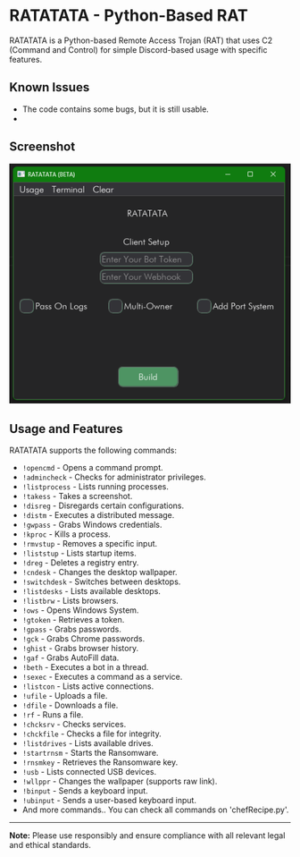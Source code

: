 # RATATATA - Python-Based RAT

RATATATA is a Python-based Remote Access Trojan (RAT) that uses C2 (Command and Control) for simple Discord-based usage with specific features.

## Known Issues

- The code contains some bugs, but it is still usable.
- 
## Screenshot

![RATATATA Screenshot](https://github.com/denizZz009/RATATATA---Python-Based-RAT/blob/main/Screenshot%202024-11-23%20162209.png)

## Usage and Features

RATATATA supports the following commands:

- `!opencmd` - Opens a command prompt.
- `!admincheck` - Checks for administrator privileges.
- `!listprocess` - Lists running processes.
- `!takess` - Takes a screenshot.
- `!disreg` - Disregards certain configurations.
- `!distm` - Executes a distributed message.
- `!gwpass` - Grabs Windows credentials.
- `!kproc` - Kills a process.
- `!rmvstup` - Removes a specific input.
- `!liststup` - Lists startup items.
- `!dreg` - Deletes a registry entry.
- `!cndesk` - Changes the desktop wallpaper.
- `!switchdesk` - Switches between desktops.
- `!listdesks` - Lists available desktops.
- `!listbrw` - Lists browsers.
- `!ows` - Opens Windows System.
- `!gtoken` - Retrieves a token.
- `!gpass` - Grabs passwords.
- `!gck` - Grabs Chrome passwords.
- `!ghist` - Grabs browser history.
- `!gaf` - Grabs AutoFill data.
- `!beth` - Executes a bot in a thread.
- `!sexec` - Executes a command as a service.
- `!listcon` - Lists active connections.
- `!ufile` - Uploads a file.
- `!dfile` - Downloads a file.
- `!rf` - Runs a file.
- `!chcksrv` - Checks services.
- `!chckfile` - Checks a file for integrity.
- `!listdrives` - Lists available drives.
- `!startrnsm` - Starts the Ransomware.
- `!rnsmkey` - Retrieves the Ransomware key.
- `!usb` - Lists connected USB devices.
- `!wllppr` - Changes the wallpaper (supports raw link).
- `!binput` - Sends a keyboard input.
- `!ubinput` - Sends a user-based keyboard input.
- And more commands.. You can check all commands on 'chefRecipe.py'.

---

**Note:** Please use responsibly and ensure compliance with all relevant legal and ethical standards.
